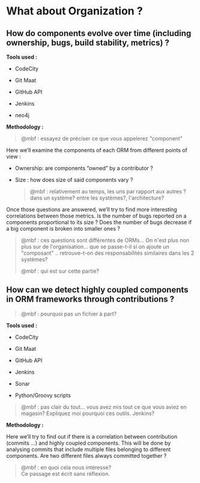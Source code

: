 # What about Organization ?

## How do components evolve over time \(including ownership, bugs, build stability, metrics\) ?

**Tools used :**

* CodeCity

* Git Maat

* GitHub API

* Jenkins

* neo4j

**Methodology :**

> @mbf : essayez de préciser ce que vous appelerez "component"

Here we’ll examine the components of each ORM from different points of view :

* Ownership: are components “owned” by a contributor ?

* Size : how does size of said components vary ?

  > @mbf : relativement au temps, les uns par rapport aux autres ? dans un système? entre les systèmes?, l'architecture?

Once those questions are answered, we’ll try to find more interesting correlations between those metrics. Is the number of bugs reported on a components proportional to its size ? Does the number of bugs decrease if a big component is broken into smaller ones ?

> @mbf : ces questions sont différentes de ORMs... On n'est plus non plus sur de l'organisation... que se passe-t-il si on ajoute un "composant" .. retrouve-t-on des responsabilités similaires dans les 2 systèmes?
>
> @mbf : qui est sur cette partie?

## How can we detect highly coupled components in ORM frameworks through contributions ?

> @mbf : pourquoi pas un fichier à part?

**Tools used :**

* CodeCity

* Git Maat

* GitHub API

* Jenkins

* Sonar

* Python/Groovy scripts

> @mbf : pas clair du tout... vous avez mis tout ce que vous aviez en magasin? Expliquez moi pourquoi ces outils. Jenkins?

**Methodology :**

Here we’ll try to find out if there is a correlation between contribution \(commits …\) and highly coupled components. This will be done by analysing commits that include multiple files belonging to different components. Are two different files always committed together ?

> @mbf : en quoi cela nous intéresse?   
> Ce passage est écrit sans réflexion.



